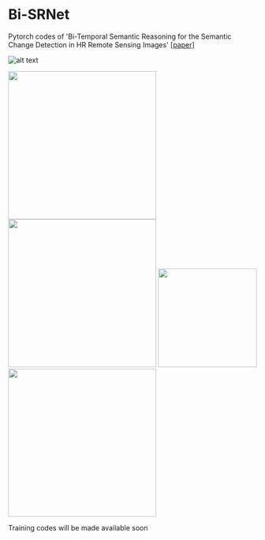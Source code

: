 # Bi-SRNet
Pytorch codes of 'Bi-Temporal Semantic Reasoning for the Semantic Change Detection in HR Remote Sensing Images' [[paper]](https://arxiv.org/abs/2108.06103)

![alt text](https://github.com/ggsDing/Bi-SRNet/blob/main/FlowChart.png)

<img src="https://github.com/ggsDing/Bi-SRNet/blob/main/SR.png" height="300"> <img src="https://github.com/ggsDing/Bi-SRNet/blob/main/BiSR.png" height="300">
<img src="https://github.com/ggsDing/Bi-SRNet/blob/main/SCLoss.png" height="200">
<img src="https://github.com/ggsDing/Bi-SRNet/blob/main/Loss_forward.png" height="300">

Training codes will be made available soon
